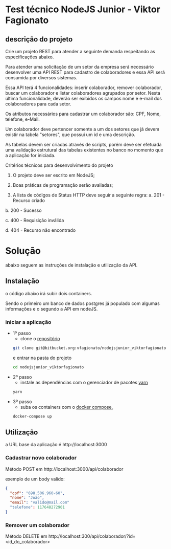
# Test técnico NodeJS Junior - Viktor Fagionato

## descrição do projeto
Crie um projeto REST para atender a seguinte demanda respeitando as especificações abaixo.

Para atender uma solicitação de um setor da empresa será necessário desenvolver uma API REST para cadastro de colaboradores e essa API será consumida por diversos sistemas.

Essa API terá 4 funcionalidades: inserir colaborador, remover colaborador, buscar um colaborador e listar colaboradores agrupados por setor. Nesta última funcionalidade, deverão ser exibidos os campos nome e e-mail dos colaboradores para cada setor.

Os atributos necessários para cadastrar um colaborador são: CPF, Nome, telefone, e-Mail.

Um colaborador deve pertencer somente a um dos setores que já devem existir na tabela "setores", que possui um id e uma descrição.

As tabelas devem ser criadas através de scripts, porém deve ser efetuada uma validação estrutural das tabelas existentes no banco no momento que a aplicação for iniciada.

Critérios técnicos para desenvolvimento do projeto

1. O projeto deve ser escrito em NodeJS;

1. Boas práticas de programação serão avaliadas;

1. A lista de códigos de Status HTTP deve seguir a seguinte regra:
  a. 201 - Recurso criado

  b. 200 - Sucesso

  c. 400 - Requisição inválida

   d. 404 - Recurso não encontrado

# Solução
abaixo seguem as instruções de instalação e utilização da API.





## Instalação
o código abaixo irá subir dois containers.

Sendo o primeiro um banco de dados postgres já populado com algumas informações
e o segundo a API em nodeJS.

### iniciar a aplicação

* 1º passo
  * clone o [repositório](https://bitbucket.org/vfagionato/nodejsjunior_viktorfagionato/src/master/)
  ```bash
  git clone git@bitbucket.org:vfagionato/nodejsjunior_viktorfagionato.git
  ```
  e entrar na pasta do projeto
  ```bash
  cd nodejsjunior_viktorfagionato
  ```
* 2º passo
  * instale as dependências com o gerenciador de pacotes [yarn](https://yarnpkg.com/getting-started/install)
  ```bash
  yarn
  ```
* 3º passo
  * suba os containers com o [docker compose.](https://docs.docker.com/compose/install/)
  ```bash
  docker-compose up
  ```

## Utilização
a URL base da aplicação é
http://localhost:3000

### Cadastrar novo colaborador
Método POST em http://localhost:3000/api/colaborador

exemplo de um body valido:
```JSON
{
  "cpf": "698.506.960-60",
  "nome": "João",
  "email": "valido@mail.com"
  "telefone": 117648272901
}
```
### Remover um colaborador
Método DELETE em http://localhost:300/api/colaborador/?id=<id_do_colaborador>